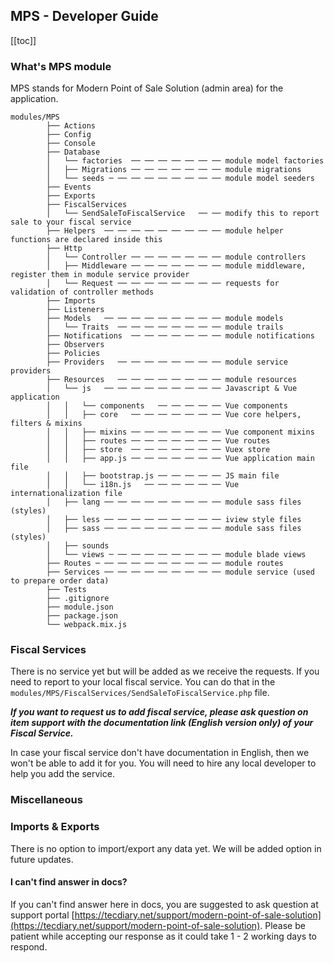 ## MPS - Developer Guide

[[toc]]

### What's MPS module

MPS stands for Modern Point of Sale Solution (admin area) for the application.

```text
modules/MPS
        ├── Actions
        ├── Config
        ├── Console
        ├── Database
        │   └── factories  ── ── ── ── ── ── ── module model factories
        │   ├── Migrations ── ── ── ── ── ── ── module migrations
        │   └── seeds ─ ── ── ── ── ── ── ── ── module model seeders
        ├── Events
        ├── Exports
        ├── FiscalServices
        │   └── SendSaleToFiscalService   ── ── modify this to report sale to your fiscal service
        ├── Helpers  ── ── ── ── ── ── ── ── ── module helper functions are declared inside this
        ├── Http
        │   └── Controller ── ── ── ── ── ── ── module controllers
        │   ├── Middleware ── ── ── ── ── ── ── module middleware, register them in module service provider
        │   └── Request ── ── ── ── ── ── ── ── requests for validation of controller methods
        ├── Imports
        ├── Listeners
        ├── Models   ── ── ── ── ── ── ── ── ── module models
        │   └── Traits  ── ── ── ── ── ── ── ── module trails
        ├── Notifications  ── ── ── ── ── ── ── module notifications
        ├── Observers
        ├── Policies
        ├── Providers   ── ── ── ── ── ── ── ── module service providers
        ├── Resources   ── ── ── ── ── ── ── ── module resources
        │   └── js   ── ── ── ── ── ── ── ── ── Javascript & Vue application
        │   │   └── components   ── ── ── ── ── Vue components
        │   │   ├── core   ── ── ── ── ── ── ── Vue core helpers, filters & mixins
        │   │   ├── mixins ── ── ── ── ── ── ── Vue component mixins
        │   │   ├── routes ── ── ── ── ── ── ── Vue routes
        │   │   ├── store  ── ── ── ── ── ── ── Vuex store
        │   │   ├── app.js ── ── ── ── ── ── ── Vue application main file
        │   │   ├── bootstrap.js ── ── ── ── ── JS main file
        │   │   └── i18n.js   ── ── ── ── ── ── Vue internationalization file
        │   ├── lang ── ── ── ── ── ── ── ── ── module sass files (styles)
        │   ├── less ── ── ── ── ── ── ── ── ── iview style files
        │   ├── sass ── ── ── ── ── ── ── ── ── module sass files (styles)
        │   ├── sounds
        │   └── views ─ ── ── ── ── ── ── ── ── module blade views
        ├── Routes ─ ── ── ── ── ── ── ── ── ── module routes
        ├── Services ── ── ── ── ── ── ── ── ── module service (used to prepare order data)
        ├── Tests
        ├── .gitignore
        ├── module.json
        ├── package.json
        └── webpack.mix.js
```

### Fiscal Services

There is no service yet but will be added as we receive the requests. If you need to report to your local fiscal service. You can do that in the `modules/MPS/FiscalServices/SendSaleToFiscalService.php` file.

**_If you want to request us to add fiscal service, please ask question on item support with the documentation link (English version only) of your Fiscal Service._**

In case your fiscal service don't have documentation in English, then we won't be able to add it for you. You will need to hire any local developer to help you add the service.

### Miscellaneous

### Imports & Exports

There is no option to import/export any data yet. We will be added option in future updates.

#### I can't find answer in docs?

If you can't find answer here in docs, you are suggested to ask question at support portal [https://tecdiary.net/support/modern-point-of-sale-solution](https://tecdiary.net/support/modern-point-of-sale-solution). Please be patient while accepting our response as it could take 1 - 2 working days to respond.
